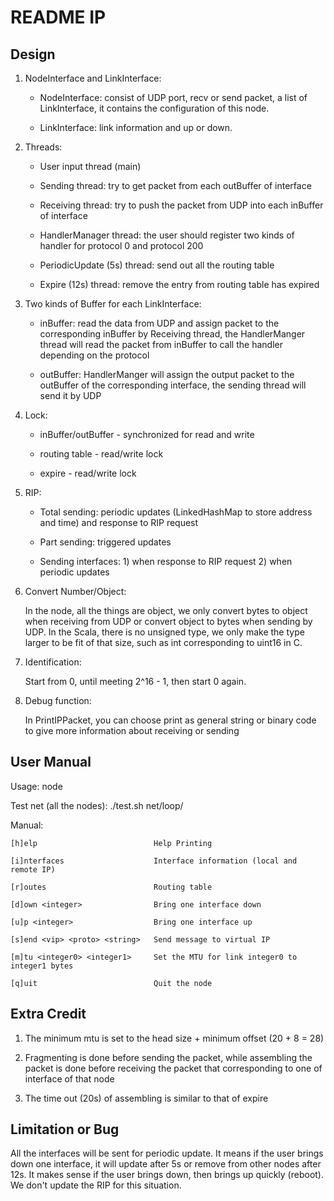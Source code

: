 README IP
=========

Design
------
1.	NodeInterface and LinkInterface:
	* NodeInterface: consist of UDP port, recv or send packet, a list of LinkInterface, it contains the configuration of this node.

	* LinkInterface: link information and up or down.

2.	Threads:
	* User input thread (main)

	* Sending thread: try to get packet from each outBuffer of interface

	* Receiving thread: try to push the packet from UDP into each inBuffer of interface
	
	* HandlerManager thread: the user should register two kinds of handler for protocol 0 and protocol 200

	* PeriodicUpdate (5s) thread: send out all the routing table

	* Expire (12s) thread: remove the entry from routing table has expired

3. 	Two kinds of Buffer for each LinkInterface:
	* inBuffer: read the data from UDP and assign packet to the corresponding inBuffer by Receiving thread, the HandlerManger thread will read the packet from inBuffer to call the handler depending on the protocol

	* outBuffer: HandlerManger will assign the output packet to the outBuffer of the corresponding interface, the sending thread will send it by UDP

4.	Lock: 
	* inBuffer/outBuffer - synchronized for read and write

	* routing table - read/write lock

	* expire - read/write lock

5.	RIP:
	* Total sending: periodic updates (LinkedHashMap to store address and time) and response to RIP request

	* Part sending: triggered updates

	* Sending interfaces: 1) when response to RIP request 2) when periodic updates

6. 	Convert Number/Object:

	In the node, all the things are object, we only convert bytes to object when receiving from UDP or convert object to bytes when sending by UDP. In the Scala, there is no unsigned type, we only make the type larger to be fit of that size, such as int corresponding to uint16 in C.

7. 	Identification:

	Start from 0, until meeting 2^16 - 1, then start 0 again.

8.	Debug function:

	In PrintIPPacket, you can choose print as general string or binary code to give more information about receiving or sending

User Manual
-----------
Usage: node <linkfile>

Test net (all the nodes): ./test.sh net/loop/

Manual:

	[h]elp							Help Printing

    [i]nterfaces					Interface information (local and remote IP)

    [r]outes						Routing table

    [d]own <integer>				Bring one interface down

    [u]p <integer>					Bring one interface up

    [s]end <vip> <proto> <string>	Send message to virtual IP

    [m]tu <integer0> <integer1> 	Set the MTU for link integer0 to integer1 bytes

    [q]uit 							Quit the node

Extra Credit
------------
1.	The minimum mtu is set to the head size + minimum offset (20 + 8 = 28)

2.	Fragmenting is done before sending the packet, while assembling the packet is done before receiving the packet that corresponding to one of interface of that node

3.	The time out (20s) of assembling is similar to that of expire

Limitation or Bug
-----------------
All the interfaces will be sent for periodic update. It means if the user brings down one interface, it will update after 5s or remove from other nodes after 12s. It makes sense if the user brings down, then brings up quickly (reboot). We don't update the RIP for this situation.
